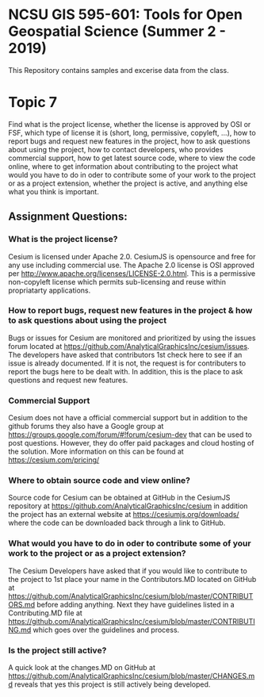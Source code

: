 # NCSU GIS 595-601: Tools for Open Geospatial Science (Summer 2 - 2019) #

This Repository contains samples and excerise data from the class.

# Topic 7 #

Find what is the project license, whether the license is approved by OSI or FSF, which type of license it is (short, long, permissive, copyleft, ...), how to report bugs and request new features in the project, how to ask questions about using the project, how to contact developers, who provides commercial support, how to get latest source code, where to view the code online, where to get information about contributing to the project what would you have to do in oder to contribute some of your work to the project or as a project extension, whether the project is active, and anything else what you think is important.

## Assignment Questions: ##
### What is the project license? ###

Cesium is licensed under Apache 2.0. CesiumJS is opensource and free for any use including commercial use. The Apache 2.0 license is OSI approved per http://www.apache.org/licenses/LICENSE-2.0.html. This is a permissive non-copyleft license which permits sub-licensing and reuse within propriatarty applications.

### How to report bugs, request new features in the project & how to ask questions about using the project ###

Bugs or issues for Cesium are monitored and prioritized by using the issues forum located at https://github.com/AnalyticalGraphicsInc/cesium/issues. The developers have asked that contributors 1st check here to see if an issue is already documented. If it is not, the request is for contributers to report the bugs here to be dealt with. In addition, this is the place to ask questions and request new features.

### Commercial Support ###

Cesium does not have a official commercial support but in addition to the github forums they also have a Google group at https://groups.google.com/forum/#!forum/cesium-dev that can be used to post questions. However, they do offer paid packages and cloud hosting of the solution. More information on this can be found at https://cesium.com/pricing/

### Where to obtain source code and view online? ###

Source code for Cesium can be obtained at GitHub in the CesiumJS repository at https://github.com/AnalyticalGraphicsInc/cesium in addition the project has an external website at https://cesiumjs.org/downloads/ where the code can be downloaded back through a link to GitHub.

### What would you have to do in oder to contribute some of your work to the project or as a project extension? ###

The Cesium Developers have asked that if you would like to contribute to the project to 1st place your name in the Contributors.MD located on GitHub at https://github.com/AnalyticalGraphicsInc/cesium/blob/master/CONTRIBUTORS.md before adding anything. Next they have guidelines listed in a Contributing.MD file at https://github.com/AnalyticalGraphicsInc/cesium/blob/master/CONTRIBUTING.md which goes over the guidelines and process.

### Is the project still active? ###

A quick look at the changes.MD on GitHub at https://github.com/AnalyticalGraphicsInc/cesium/blob/master/CHANGES.md reveals that yes this project is still actively being developed.
